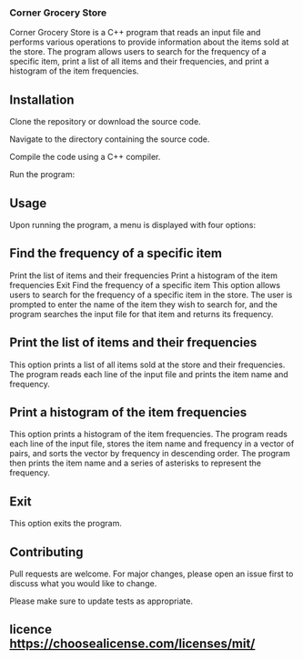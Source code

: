 ### Corner Grocery Store

Corner Grocery Store is a C++ program that reads an input file and performs various operations to provide information about the items sold at the store. The program allows users to search for the frequency of a specific item, print a list of all items and their frequencies, and print a histogram of the item frequencies.

## Installation 

Clone the repository or download the source code.

Navigate to the directory containing the source code.

Compile the code using a C++ compiler.

Run the program:

## Usage 

Upon running the program, a menu is displayed with four options:

## Find the frequency of a specific item

 Print the list of items and their frequencies Print a histogram of the item frequencies Exit Find the frequency of a specific item This option allows users to search for the frequency of a specific item in the store. The user is prompted to enter the name of the item they wish to search for, and the program searches the input file for that item and returns its frequency.

## Print the list of items and their frequencies

 This option prints a list of all items sold at the store and their frequencies. The program reads each line of the input file and prints the item name and frequency.

## Print a histogram of the item frequencies

 This option prints a histogram of the item frequencies. The program reads each line of the input file, stores the item name and frequency in a vector of pairs, and sorts the vector by frequency in descending order. The program then prints the item name and a series of asterisks to represent the frequency.

## Exit
 This option exits the program.

## Contributing

 Pull requests are welcome. For major changes, please open an issue first to discuss what you would like to change.

Please make sure to update tests as appropriate.

## licence https://choosealicense.com/licenses/mit/
